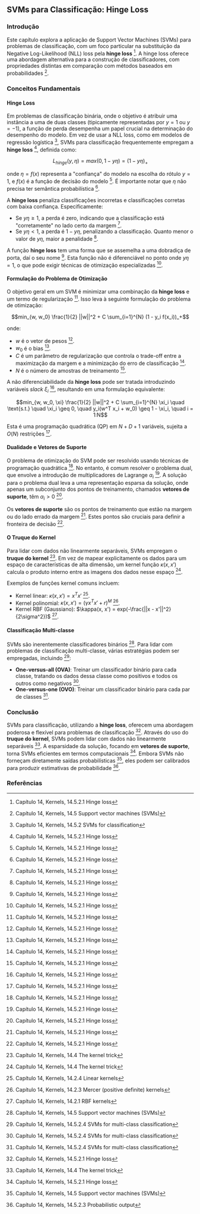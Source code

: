 ## SVMs para Classificação: Hinge Loss

### Introdução
Este capítulo explora a aplicação de Support Vector Machines (SVMs) para problemas de classificação, com um foco particular na substituição da Negative Log-Likelihood (NLL) loss pela **hinge loss** [^499]. A hinge loss oferece uma abordagem alternativa para a construção de classificadores, com propriedades distintas em comparação com métodos baseados em probabilidades [^497].

### Conceitos Fundamentais

#### Hinge Loss
Em problemas de classificação binária, onde o objetivo é atribuir uma instância a uma de duas classes (tipicamente representadas por $y = 1$ ou $y = -1$), a função de perda desempenha um papel crucial na determinação do desempenho do modelo. Em vez de usar a NLL loss, como em modelos de regressão logística [^498], SVMs para classificação frequentemente empregam a **hinge loss** [^499], definida como:

$$L_{hinge}(y, \eta) = max(0, 1 - y\eta) = (1 - y\eta)_+$$

onde $\eta = f(x)$ representa a "confiança" do modelo na escolha do rótulo $y = 1$, e $f(x)$ é a função de decisão do modelo [^499]. É importante notar que $\eta$ não precisa ter semântica probabilística [^499].

A **hinge loss** penaliza classificações incorretas e classificações corretas com baixa confiança. Especificamente:
- Se $y\eta \geq 1$, a perda é zero, indicando que a classificação está "corretamente" no lado certo da margem [^499].
- Se $y\eta < 1$, a perda é $1 - y\eta$, penalizando a classificação. Quanto menor o valor de $y\eta$, maior a penalidade [^499].

A função **hinge loss** tem uma forma que se assemelha a uma dobradiça de porta, daí o seu nome [^499]. Esta função não é diferenciável no ponto onde $y\eta = 1$, o que pode exigir técnicas de otimização especializadas [^499].

#### Formulação do Problema de Otimização
O objetivo geral em um SVM é minimizar uma combinação da **hinge loss** e um termo de regularização [^499]. Isso leva à seguinte formulação do problema de otimização:

$$min_{w, w_0} \frac{1}{2} ||w||^2 + C \sum_{i=1}^{N} (1 - y_i f(x_i))_+$$

onde:
- $w$ é o vetor de pesos [^499].
- $w_0$ é o bias [^499].
- $C$ é um parâmetro de regularização que controla o trade-off entre a maximização da margem e a minimização do erro de classificação [^499].
- $N$ é o número de amostras de treinamento [^499].

A não diferenciabilidade da **hinge loss** pode ser tratada introduzindo variáveis *slack* $\xi_i$ [^499], resultando em uma formulação equivalente:

$$min_{w, w_0, \xi} \frac{1}{2} ||w||^2 + C \sum_{i=1}^{N} \xi_i \quad \text{s.t.} \quad \xi_i \geq 0, \quad y_i(w^T x_i + w_0) \geq 1 - \xi_i, \quad i = 1:N$$

Esta é uma programação quadrática (QP) em $N + D + 1$ variáveis, sujeita a $O(N)$ restrições [^499].

#### Dualidade e Vetores de Suporte
O problema de otimização do SVM pode ser resolvido usando técnicas de programação quadrática [^499]. No entanto, é comum resolver o problema dual, que envolve a introdução de multiplicadores de Lagrange $\alpha_i$ [^499]. A solução para o problema dual leva a uma representação esparsa da solução, onde apenas um subconjunto dos pontos de treinamento, chamados **vetores de suporte**, têm $\alpha_i > 0$ [^499].

Os **vetores de suporte** são os pontos de treinamento que estão na margem ou do lado errado da margem [^499]. Estes pontos são cruciais para definir a fronteira de decisão [^499].

#### O Truque do Kernel
Para lidar com dados não linearmente separáveis, SVMs empregam o **truque do kernel** [^488]. Em vez de mapear explicitamente os dados para um espaço de características de alta dimensão, um kernel função $\kappa(x, x')$ calcula o produto interno entre as imagens dos dados nesse espaço [^488].

Exemplos de funções kernel comuns incluem:
- Kernel linear: $\kappa(x, x') = x^T x'$ [^482].
- Kernel polinomial: $\kappa(x, x') = (\gamma x^T x' + r)^M$ [^481].
- Kernel RBF (Gaussiano): $\kappa(x, x') = exp(-\frac{||x - x'||^2}{2\sigma^2})$ [^480].

#### Classificação Multi-classe
SVMs são inerentemente classificadores binários [^497]. Para lidar com problemas de classificação multi-classe, várias estratégias podem ser empregadas, incluindo [^503]:
- **One-versus-all (OVA)**: Treinar um classificador binário para cada classe, tratando os dados dessa classe como positivos e todos os outros como negativos [^503].
- **One-versus-one (OVO)**: Treinar um classificador binário para cada par de classes [^503].

### Conclusão

SVMs para classificação, utilizando a **hinge loss**, oferecem uma abordagem poderosa e flexível para problemas de classificação [^499]. Através do uso do **truque do kernel**, SVMs podem lidar com dados não linearmente separáveis [^488]. A esparsidade da solução, focando em **vetores de suporte**, torna SVMs eficientes em termos computacionais [^499]. Embora SVMs não forneçam diretamente saídas probabilísticas [^497], eles podem ser calibrados para produzir estimativas de probabilidade [^502].

### Referências
[^480]: Capítulo 14, Kernels, 14.2.1 RBF kernels
[^481]: Capítulo 14, Kernels, 14.2.3 Mercer (positive definite) kernels
[^482]: Capítulo 14, Kernels, 14.2.4 Linear kernels
[^488]: Capítulo 14, Kernels, 14.4 The kernel trick
[^497]: Capítulo 14, Kernels, 14.5 Support vector machines (SVMs)
[^498]: Capítulo 14, Kernels, 14.5.2 SVMs for classification
[^499]: Capítulo 14, Kernels, 14.5.2.1 Hinge loss
[^502]: Capítulo 14, Kernels, 14.5.2.3 Probabilistic output
[^503]: Capítulo 14, Kernels, 14.5.2.4 SVMs for multi-class classification
<!-- END -->